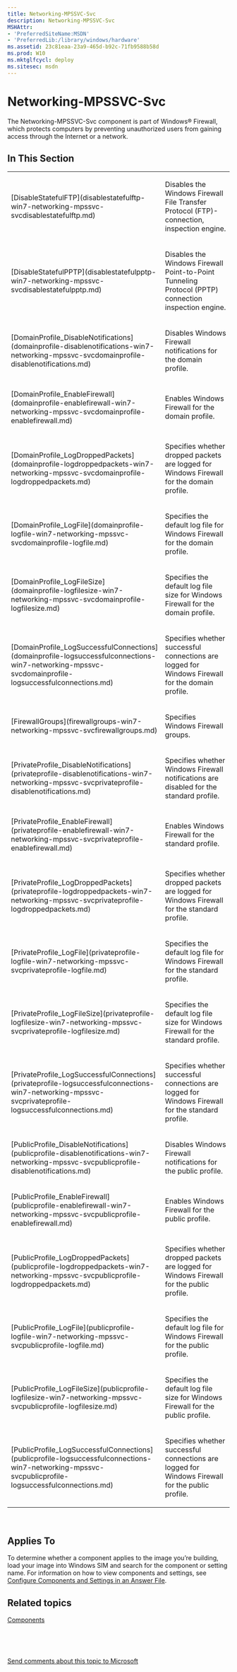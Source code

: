 ```yaml
---
title: Networking-MPSSVC-Svc
description: Networking-MPSSVC-Svc
MSHAttr:
- 'PreferredSiteName:MSDN'
- 'PreferredLib:/library/windows/hardware'
ms.assetid: 23c81eaa-23a9-465d-b92c-71fb9588b58d
ms.prod: W10
ms.mktglfcycl: deploy
ms.sitesec: msdn
---
```


# Networking-MPSSVC-Svc


The Networking-MPSSVC-Svc component is part of Windows® Firewall, which protects computers by preventing unauthorized users from gaining access through the Internet or a network.

## In This Section


<table>
<colgroup>
<col width="50%" />
<col width="50%" />
</colgroup>
<tbody>
<tr class="odd">
<td><p>[DisableStatefulFTP](disablestatefulftp-win7-networking-mpssvc-svcdisablestatefulftp.md)</p></td>
<td><p>Disables the Windows Firewall File Transfer Protocol (FTP)-connection, inspection engine.</p></td>
</tr>
<tr class="even">
<td><p>[DisableStatefulPPTP](disablestatefulpptp-win7-networking-mpssvc-svcdisablestatefulpptp.md)</p></td>
<td><p>Disables the Windows Firewall Point-to-Point Tunneling Protocol (PPTP) connection inspection engine.</p></td>
</tr>
<tr class="odd">
<td><p>[DomainProfile_DisableNotifications](domainprofile-disablenotifications-win7-networking-mpssvc-svcdomainprofile-disablenotifications.md)</p></td>
<td><p>Disables Windows Firewall notifications for the domain profile.</p></td>
</tr>
<tr class="even">
<td><p>[DomainProfile_EnableFirewall](domainprofile-enablefirewall-win7-networking-mpssvc-svcdomainprofile-enablefirewall.md)</p></td>
<td><p>Enables Windows Firewall for the domain profile.</p></td>
</tr>
<tr class="odd">
<td><p>[DomainProfile_LogDroppedPackets](domainprofile-logdroppedpackets-win7-networking-mpssvc-svcdomainprofile-logdroppedpackets.md)</p></td>
<td><p>Specifies whether dropped packets are logged for Windows Firewall for the domain profile.</p></td>
</tr>
<tr class="even">
<td><p>[DomainProfile_LogFile](domainprofile-logfile-win7-networking-mpssvc-svcdomainprofile-logfile.md)</p></td>
<td><p>Specifies the default log file for Windows Firewall for the domain profile.</p></td>
</tr>
<tr class="odd">
<td><p>[DomainProfile_LogFileSize](domainprofile-logfilesize-win7-networking-mpssvc-svcdomainprofile-logfilesize.md)</p></td>
<td><p>Specifies the default log file size for Windows Firewall for the domain profile.</p></td>
</tr>
<tr class="even">
<td><p>[DomainProfile_LogSuccessfulConnections](domainprofile-logsuccessfulconnections-win7-networking-mpssvc-svcdomainprofile-logsuccessfulconnections.md)</p></td>
<td><p>Specifies whether successful connections are logged for Windows Firewall for the domain profile.</p></td>
</tr>
<tr class="odd">
<td><p>[FirewallGroups](firewallgroups-win7-networking-mpssvc-svcfirewallgroups.md)</p></td>
<td><p>Specifies Windows Firewall groups.</p></td>
</tr>
<tr class="even">
<td><p>[PrivateProfile_DisableNotifications](privateprofile-disablenotifications-win7-networking-mpssvc-svcprivateprofile-disablenotifications.md)</p></td>
<td><p>Specifies whether Windows Firewall notifications are disabled for the standard profile.</p></td>
</tr>
<tr class="odd">
<td><p>[PrivateProfile_EnableFirewall](privateprofile-enablefirewall-win7-networking-mpssvc-svcprivateprofile-enablefirewall.md)</p></td>
<td><p>Enables Windows Firewall for the standard profile.</p></td>
</tr>
<tr class="even">
<td><p>[PrivateProfile_LogDroppedPackets](privateprofile-logdroppedpackets-win7-networking-mpssvc-svcprivateprofile-logdroppedpackets.md)</p></td>
<td><p>Specifies whether dropped packets are logged for Windows Firewall for the standard profile.</p></td>
</tr>
<tr class="odd">
<td><p>[PrivateProfile_LogFile](privateprofile-logfile-win7-networking-mpssvc-svcprivateprofile-logfile.md)</p></td>
<td><p>Specifies the default log file for Windows Firewall for the standard profile.</p></td>
</tr>
<tr class="even">
<td><p>[PrivateProfile_LogFileSize](privateprofile-logfilesize-win7-networking-mpssvc-svcprivateprofile-logfilesize.md)</p></td>
<td><p>Specifies the default log file size for Windows Firewall for the standard profile.</p></td>
</tr>
<tr class="odd">
<td><p>[PrivateProfile_LogSuccessfulConnections](privateprofile-logsuccessfulconnections-win7-networking-mpssvc-svcprivateprofile-logsuccessfulconnections.md)</p></td>
<td><p>Specifies whether successful connections are logged for Windows Firewall for the standard profile.</p></td>
</tr>
<tr class="even">
<td><p>[PublicProfile_DisableNotifications](publicprofile-disablenotifications-win7-networking-mpssvc-svcpublicprofile-disablenotifications.md)</p></td>
<td><p>Disables Windows Firewall notifications for the public profile.</p></td>
</tr>
<tr class="odd">
<td><p>[PublicProfile_EnableFirewall](publicprofile-enablefirewall-win7-networking-mpssvc-svcpublicprofile-enablefirewall.md)</p></td>
<td><p>Enables Windows Firewall for the public profile.</p></td>
</tr>
<tr class="even">
<td><p>[PublicProfile_LogDroppedPackets](publicprofile-logdroppedpackets-win7-networking-mpssvc-svcpublicprofile-logdroppedpackets.md)</p></td>
<td><p>Specifies whether dropped packets are logged for Windows Firewall for the public profile.</p></td>
</tr>
<tr class="odd">
<td><p>[PublicProfile_LogFile](publicprofile-logfile-win7-networking-mpssvc-svcpublicprofile-logfile.md)</p></td>
<td><p>Specifies the default log file for Windows Firewall for the public profile.</p></td>
</tr>
<tr class="even">
<td><p>[PublicProfile_LogFileSize](publicprofile-logfilesize-win7-networking-mpssvc-svcpublicprofile-logfilesize.md)</p></td>
<td><p>Specifies the default log file size for Windows Firewall for the public profile.</p></td>
</tr>
<tr class="odd">
<td><p>[PublicProfile_LogSuccessfulConnections](publicprofile-logsuccessfulconnections-win7-networking-mpssvc-svcpublicprofile-logsuccessfulconnections.md)</p></td>
<td><p>Specifies whether successful connections are logged for Windows Firewall for the public profile.</p></td>
</tr>
</tbody>
</table>

 

## Applies To


To determine whether a component applies to the image you’re building, load your image into Windows SIM and search for the component or setting name. For information on how to view components and settings, see [Configure Components and Settings in an Answer File](https://msdn.microsoft.com/library/windows/hardware/dn915078).

## Related topics


[Components](components-b-unattend.md)

 

 

[Send comments about this topic to Microsoft](mailto:wsddocfb@microsoft.com?subject=Documentation%20feedback%20%5Bp_unattend\p_unattend%5D:%20Networking-MPSSVC-Svc%20%20RELEASE:%20%2810/3/2016%29&body=%0A%0APRIVACY%20STATEMENT%0A%0AWe%20use%20your%20feedback%20to%20improve%20the%20documentation.%20We%20don't%20use%20your%20email%20address%20for%20any%20other%20purpose,%20and%20we'll%20remove%20your%20email%20address%20from%20our%20system%20after%20the%20issue%20that%20you're%20reporting%20is%20fixed.%20While%20we're%20working%20to%20fix%20this%20issue,%20we%20might%20send%20you%20an%20email%20message%20to%20ask%20for%20more%20info.%20Later,%20we%20might%20also%20send%20you%20an%20email%20message%20to%20let%20you%20know%20that%20we've%20addressed%20your%20feedback.%0A%0AFor%20more%20info%20about%20Microsoft's%20privacy%20policy,%20see%20http://privacy.microsoft.com/default.aspx. "Send comments about this topic to Microsoft")






